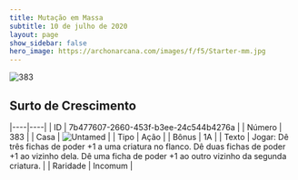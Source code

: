 ```yaml
---
title: Mutação em Massa
subtitle: 10 de julho de 2020
layout: page
show_sidebar: false
hero_image: https://archonarcana.com/images/f/f5/Starter-mm.jpg
---
```


![383](https://cdn.keyforgegame.com/media/card_front/pt/479_383_89G8P7PMGG8_pt.png)

## Surto de Crescimento

|----|----|
| ID | 7b477607-2660-453f-b3ee-24c544b4276a |
| Número | 383 |
| Casa | ![Untamed](https://archonarcana.com/images/thumb/b/bd/Untamed.png/22px-Untamed.png "Indomados") |
| Tipo | Ação |
| Bônus | 1A |
| Texto | Jogar: Dê três fichas de poder +1 a uma criatura no flanco. Dê duas fichas de poder +1 ao vizinho dela. Dê uma ficha de poder +1 ao outro vizinho da segunda criatura. |
| Raridade | Incomum |
